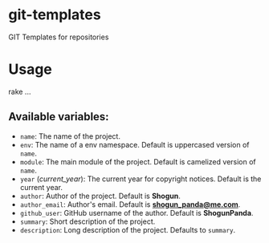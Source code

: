 # git-templates

GIT Templates for repositories

# Usage

rake ...

## Available variables:

* `name`: The name of the project.
* `env`: The name of a env namespace. Default is uppercased version of `name`.
* `module`: The main module of the project. Default is camelized version of `name`.
* `year` (*current_year*): The current year for copyright notices. Default is the current year.
* `author`: Author of the project. Default is **Shogun**.
* `author_email`: Author's email. Default is **shogun_panda@me.com**.
* `github_user`: GitHub username of the author. Default is **ShogunPanda**.
* `summary`: Short description of the project.
* `description`: Long description of the project. Defaults to `summary`.